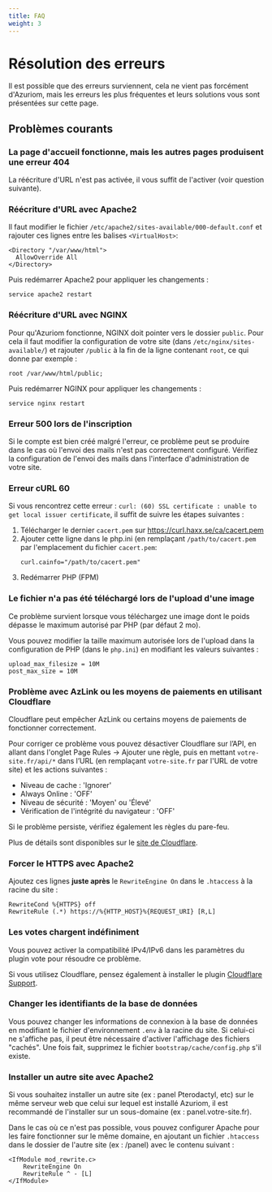```yaml
---
title: FAQ
weight: 3
---
```


# Résolution des erreurs

Il est possible que des erreurs surviennent, cela ne vient pas forcément d'Azuriom,
mais les erreurs les plus fréquentes et leurs solutions vous sont présentées sur cette page.

## Problèmes courants

### La page d'accueil fonctionne, mais les autres pages produisent une erreur 404

La réécriture d'URL n'est pas activée, il vous suffit de l'activer (voir question suivante).

### Réécriture d'URL avec Apache2
Il faut modifier le fichier `/etc/apache2/sites-available/000-default.conf` et rajouter ces lignes entre les balises `<VirtualHost>`:
```
<Directory "/var/www/html">
  AllowOverride All
</Directory>
```

Puis redémarrer Apache2 pour appliquer les changements :
```
service apache2 restart
```

### Réécriture d'URL avec NGINX
Pour qu'Azuriom fonctionne, NGINX doit pointer vers le dossier `public`.
Pour cela il faut modifier la configuration de votre site (dans `/etc/nginx/sites-available/`) et rajouter `/public` à la fin de la
ligne contenant `root`, ce qui donne par exemple :
```
root /var/www/html/public;
```

Puis redémarrer NGINX pour appliquer les changements :
```
service nginx restart
```

### Erreur 500 lors de l'inscription

Si le compte est bien créé malgré l'erreur, ce problème peut se produire dans
le cas où l'envoi des mails n'est pas correctement configuré. Vérifiez
la configuration de l'envoi des mails dans l'interface d'administration de votre site.

### Erreur cURL 60

Si vous rencontrez cette erreur :
`curl: (60) SSL certificate : unable to get local issuer certificate`, il suffit
de suivre les étapes suivantes :
1) Télécharger le dernier `cacert.pem` sur https://curl.haxx.se/ca/cacert.pem
1) Ajouter cette ligne dans le php.ini (en remplaçant `/path/to/cacert.pem` par
l'emplacement du fichier `cacert.pem`:
   ```
   curl.cainfo="/path/to/cacert.pem"
   ```
1) Redémarrer PHP (FPM)

### Le fichier n'a pas été téléchargé lors de l'upload d'une image

Ce problème survient lorsque vous téléchargez une image dont le poids dépasse le
maximum autorisé par PHP (par défaut 2 mo).

Vous pouvez modifier la taille maximum autorisée lors de l'upload dans la configuration
de PHP (dans le `php.ini`) en modifiant les valeurs suivantes :
```
upload_max_filesize = 10M
post_max_size = 10M
```

### Problème avec AzLink ou les moyens de paiements en utilisant Cloudflare

Cloudflare peut empêcher AzLink ou certains moyens de paiements de fonctionner
correctement.

Pour corriger ce problème vous pouvez désactiver Cloudflare sur l’API, en allant
dans l'onglet Page Rules -> Ajouter une règle, puis en mettant `votre-site.fr/api/*` dans l’URL
(en remplaçant `votre-site.fr` par l'URL de votre site) et les actions suivantes :
* Niveau de cache : 'Ignorer'
* Always Online : 'OFF'
* Niveau de sécurité : 'Moyen' ou 'Élevé'
* Vérification de l'intégrité du navigateur : 'OFF'

Si le problème persiste, vérifiez également les règles du pare-feu.

Plus de détails sont disponibles sur le [site de Cloudflare](https://support.cloudflare.com/hc/en-us/articles/200504045-Using-Cloudflare-with-your-API).

### Forcer le HTTPS avec Apache2

Ajoutez ces lignes **juste après** le `RewriteEngine On` dans le `.htaccess` à la racine du site :
```
RewriteCond %{HTTPS} off
RewriteRule (.*) https://%{HTTP_HOST}%{REQUEST_URI} [R,L]
```

### Les votes chargent indéfiniment

Vous pouvez activer la compatibilité IPv4/IPv6 dans les paramètres du plugin vote
pour résoudre ce problème.

Si vous utilisez Cloudflare, pensez également à installer le plugin
[Cloudflare Support](https://market.azuriom.com/resources/12).

### Changer les identifiants de la base de données

Vous pouvez changer les informations de connexion à la base de données en modifiant
le fichier d'environnement `.env` à la racine du site. Si celui-ci ne s'affiche pas, il peut être nécessaire
d'activer l'affichage des fichiers "cachés".
Une fois fait, supprimez le fichier `bootstrap/cache/config.php` s'il existe.

### Installer un autre site avec Apache2

Si vous souhaitez installer un autre site (ex : panel Pterodactyl, etc)
sur le même serveur web que celui sur lequel est installé Azuriom, il est recommandé
de l'installer sur un sous-domaine (ex : panel.votre-site.fr).

Dans le cas où ce n'est pas possible, vous pouvez configurer Apache pour les faire
fonctionner sur le même domaine, en ajoutant un fichier `.htaccess` dans le dossier
de l'autre site (ex : /panel) avec le contenu suivant :
```
<IfModule mod_rewrite.c>
    RewriteEngine On
    RewriteRule ^ - [L]
</IfModule>
``` 

